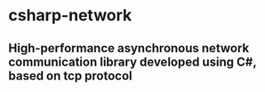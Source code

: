 # csharp-network
## High-performance asynchronous network communication library developed using C#, based on tcp protocol